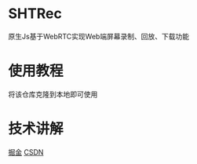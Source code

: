 # SHTRec
原生Js基于WebRTC实现Web端屏幕录制、回放、下载功能 
# 使用教程
将该仓库克隆到本地即可使用
# 技术讲解
[掘金](https://juejin.cn/post/7285233095057473572)
[CSDN](https://blog.csdn.net/2202_75780138/article/details/133555776)
